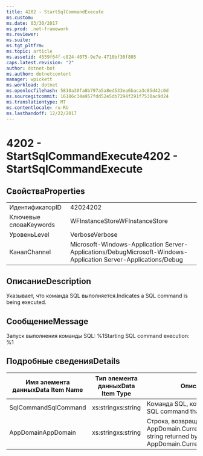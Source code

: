 ```yaml
---
title: 4202 - StartSqlCommandExecute
ms.custom: 
ms.date: 03/30/2017
ms.prod: .net-framework
ms.reviewer: 
ms.suite: 
ms.tgt_pltfrm: 
ms.topic: article
ms.assetid: 4559f64f-c824-4075-9e7e-4710bf30f805
caps.latest.revision: "2"
author: dotnet-bot
ms.author: dotnetcontent
manager: wpickett
ms.workload: dotnet
ms.openlocfilehash: 5810a30fa8b797a5a8ed533ea6baca3c85d42c0d
ms.sourcegitcommit: 16186c34a957fdd52e5db7294f291f7530ac9d24
ms.translationtype: MT
ms.contentlocale: ru-RU
ms.lasthandoff: 12/22/2017
---
```

# <a name="4202---startsqlcommandexecute"></a><span data-ttu-id="fbd93-102">4202 - StartSqlCommandExecute</span><span class="sxs-lookup"><span data-stu-id="fbd93-102">4202 - StartSqlCommandExecute</span></span>
## <a name="properties"></a><span data-ttu-id="fbd93-103">Свойства</span><span class="sxs-lookup"><span data-stu-id="fbd93-103">Properties</span></span>  
  
|||  
|-|-|  
|<span data-ttu-id="fbd93-104">Идентификатор</span><span class="sxs-lookup"><span data-stu-id="fbd93-104">ID</span></span>|<span data-ttu-id="fbd93-105">4202</span><span class="sxs-lookup"><span data-stu-id="fbd93-105">4202</span></span>|  
|<span data-ttu-id="fbd93-106">Ключевые слова</span><span class="sxs-lookup"><span data-stu-id="fbd93-106">Keywords</span></span>|<span data-ttu-id="fbd93-107">WFInstanceStore</span><span class="sxs-lookup"><span data-stu-id="fbd93-107">WFInstanceStore</span></span>|  
|<span data-ttu-id="fbd93-108">Уровень</span><span class="sxs-lookup"><span data-stu-id="fbd93-108">Level</span></span>|<span data-ttu-id="fbd93-109">Verbose</span><span class="sxs-lookup"><span data-stu-id="fbd93-109">Verbose</span></span>|  
|<span data-ttu-id="fbd93-110">Канал</span><span class="sxs-lookup"><span data-stu-id="fbd93-110">Channel</span></span>|<span data-ttu-id="fbd93-111">Microsoft-Windows-Application Server-Applications/Debug</span><span class="sxs-lookup"><span data-stu-id="fbd93-111">Microsoft-Windows-Application Server-Applications/Debug</span></span>|  
  
## <a name="description"></a><span data-ttu-id="fbd93-112">Описание</span><span class="sxs-lookup"><span data-stu-id="fbd93-112">Description</span></span>  
 <span data-ttu-id="fbd93-113">Указывает, что команда SQL выполняется.</span><span class="sxs-lookup"><span data-stu-id="fbd93-113">Indicates a SQL command is being executed.</span></span>  
  
## <a name="message"></a><span data-ttu-id="fbd93-114">Сообщение</span><span class="sxs-lookup"><span data-stu-id="fbd93-114">Message</span></span>  
 <span data-ttu-id="fbd93-115">Запуск выполнения команды SQL: %1</span><span class="sxs-lookup"><span data-stu-id="fbd93-115">Starting SQL command execution: %1</span></span>  
  
## <a name="details"></a><span data-ttu-id="fbd93-116">Подробные сведения</span><span class="sxs-lookup"><span data-stu-id="fbd93-116">Details</span></span>  
  
|<span data-ttu-id="fbd93-117">Имя элемента данных</span><span class="sxs-lookup"><span data-stu-id="fbd93-117">Data Item Name</span></span>|<span data-ttu-id="fbd93-118">Тип элемента данных</span><span class="sxs-lookup"><span data-stu-id="fbd93-118">Data Item Type</span></span>|<span data-ttu-id="fbd93-119">Описание</span><span class="sxs-lookup"><span data-stu-id="fbd93-119">Description</span></span>|  
|--------------------|--------------------|-----------------|  
|<span data-ttu-id="fbd93-120">SqlCommand</span><span class="sxs-lookup"><span data-stu-id="fbd93-120">SqlCommand</span></span>|<span data-ttu-id="fbd93-121">xs:string</span><span class="sxs-lookup"><span data-stu-id="fbd93-121">xs:string</span></span>|<span data-ttu-id="fbd93-122">Команда SQL, которая была выполнена.</span><span class="sxs-lookup"><span data-stu-id="fbd93-122">The SQL command that was executed.</span></span>|  
|<span data-ttu-id="fbd93-123">AppDomain</span><span class="sxs-lookup"><span data-stu-id="fbd93-123">AppDomain</span></span>|<span data-ttu-id="fbd93-124">xs:string</span><span class="sxs-lookup"><span data-stu-id="fbd93-124">xs:string</span></span>|<span data-ttu-id="fbd93-125">Строка, возвращаемая AppDomain.CurrentDomain.FriendlyName.</span><span class="sxs-lookup"><span data-stu-id="fbd93-125">The string returned by AppDomain.CurrentDomain.FriendlyName.</span></span>|

